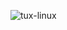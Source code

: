 ![tux-linux](https://user-images.githubusercontent.com/65134690/182854694-cad42b4d-e60b-48ab-9401-902355373fe1.gif)
